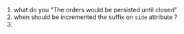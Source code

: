 1. what do you "The orders would be persisted until closed"
2. when should be incremented the suffix on `side` attribute ?
3. 
